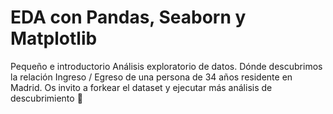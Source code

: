 # EDA con Pandas, Seaborn y Matplotlib

Pequeño e introductorio Análisis exploratorio de datos. Dónde descubrimos la relación Ingreso / Egreso de una persona de 34 años residente en Madrid.
Os invito a forkear el dataset y ejecutar más análisis de descubrimiento 🙌
